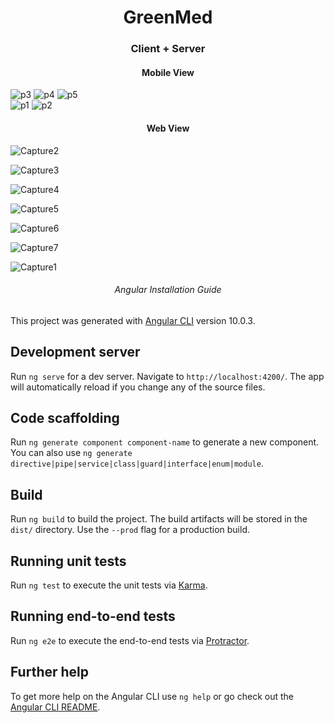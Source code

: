 <h1 align="center">GreenMed</h1>    
<h3 align="center">Client + Server</h3> 


<div style="margin : 0px auto;">

<h4 align="center">Mobile View</h4> 

![p3](https://user-images.githubusercontent.com/61186175/135245024-ec6e770e-ea73-4116-857d-09eba66c5840.png) ![p4](https://user-images.githubusercontent.com/61186175/135245029-d72d2104-6a7f-4c31-b2d7-5fc720947715.png) ![p5](https://user-images.githubusercontent.com/61186175/135245035-346797ad-8025-4228-830f-7c26d1ee9cf3.png)
 <br>
![p1](https://user-images.githubusercontent.com/61186175/135245038-7f72ecf3-03ff-4e5b-b75d-5ed162d76515.png)
![p2](https://user-images.githubusercontent.com/61186175/135245041-a048aae2-516d-4e4e-9615-15fcecb5ae47.png)

  
</div>


<div style="margin : 0px auto;">

<h4 align="center">Web View</h4> 

  ![Capture2](https://user-images.githubusercontent.com/61186175/135246461-32ee963d-1f89-4e08-88c9-fde2c0b18e50.PNG) 

  ![Capture3](https://user-images.githubusercontent.com/61186175/135246467-02f70b39-072b-43bf-894a-8bc411aad956.PNG) 

  ![Capture4](https://user-images.githubusercontent.com/61186175/135246470-2e9a0200-685e-4144-b914-924286928dc9.PNG)
 
  ![Capture5](https://user-images.githubusercontent.com/61186175/135246473-059e1af5-786b-47ef-a3b9-e7d8f976c128.PNG)

  ![Capture6](https://user-images.githubusercontent.com/61186175/135246475-54f40ee9-235e-41e3-8aa1-b6c69ffd5a03.PNG)

  ![Capture7](https://user-images.githubusercontent.com/61186175/135246479-353f9fd4-4db9-4cf1-a5e8-c81c765e94e3.PNG)

  ![Capture1](https://user-images.githubusercontent.com/61186175/135246481-0b3a7636-aaf4-4786-a37c-0f8c5a30c3df.PNG)
  
</div>
























<h6 align="center">Angular Installation Guide</h6>


This project was generated with [Angular CLI](https://github.com/angular/angular-cli) version 10.0.3.

## Development server

Run `ng serve` for a dev server. Navigate to `http://localhost:4200/`. The app will automatically reload if you change any of the source files.

## Code scaffolding

Run `ng generate component component-name` to generate a new component. You can also use `ng generate directive|pipe|service|class|guard|interface|enum|module`.

## Build

Run `ng build` to build the project. The build artifacts will be stored in the `dist/` directory. Use the `--prod` flag for a production build.

## Running unit tests

Run `ng test` to execute the unit tests via [Karma](https://karma-runner.github.io).

## Running end-to-end tests

Run `ng e2e` to execute the end-to-end tests via [Protractor](http://www.protractortest.org/).

## Further help

To get more help on the Angular CLI use `ng help` or go check out the [Angular CLI README](https://github.com/angular/angular-cli/blob/master/README.md).
